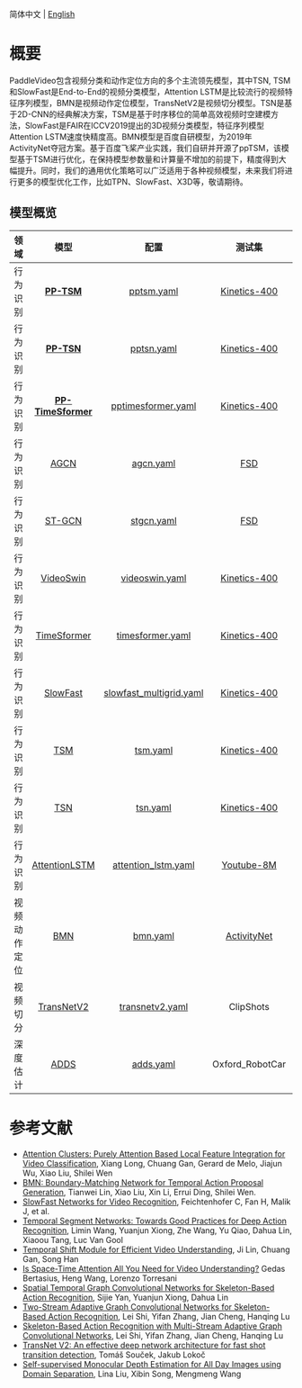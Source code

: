 简体中文 | [English](../../en/model_zoo/README.md)


# 概要
PaddleVideo包含视频分类和动作定位方向的多个主流领先模型，其中TSN, TSM和SlowFast是End-to-End的视频分类模型，Attention LSTM是比较流行的视频特征序列模型，BMN是视频动作定位模型，TransNetV2是视频切分模型。TSN是基于2D-CNN的经典解决方案，TSM是基于时序移位的简单高效视频时空建模方法，SlowFast是FAIR在ICCV2019提出的3D视频分类模型，特征序列模型Attention LSTM速度快精度高。BMN模型是百度自研模型，为2019年ActivityNet夺冠方案。基于百度飞桨产业实践，我们自研并开源了ppTSM，该模型基于TSM进行优化，在保持模型参数量和计算量不增加的前提下，精度得到大幅提升。同时，我们的通用优化策略可以广泛适用于各种视频模型，未来我们将进行更多的模型优化工作，比如TPN、SlowFast、X3D等，敬请期待。


## 模型概览

| 领域 | 模型 | 配置 | 测试集 | 精度指标 | 精度% | 下载链接 |
| :--------------- | :--------: | :------------: | :------------: | :------------: | :------------: | :------------: |
| 行为识别 | [**PP-TSM**](./recognition/pp-tsm.md) | [pptsm.yaml](../../../configs/recognition/pptsm/pptsm_k400_frames_dense.yaml) | [Kinetics-400](../dataset/k400.md) | Top-1 | 76.16 | [PPTSM.pdparams](https://videotag.bj.bcebos.com/PaddleVideo-release2.1/PPTSM/ppTSM_k400_dense_distill.pdparams) |
| 行为识别| [**PP-TSN**](./recognition/pp-tsn.md) | [pptsn.yaml](../../../configs/recognition/pptsn/pptsn_k400_frames.yaml) | [Kinetics-400](../dataset/k400.md) | Top-1 | 75.06 | [PPTSN.pdparams](https://videotag.bj.bcebos.com/PaddleVideo-release2.2/ppTSN_k400_8.pdparams) |
| 行为识别 | [**PP-TimeSformer**](./recognition/pp-timesformer.md) | [pptimesformer.yaml](../../../configs/recognition/pptimesformer/pptimesformer_k400_videos.yaml) | [Kinetics-400](../dataset/k400.md) | Top-1 | 79.49 | [ppTimeSformer_k400_16f_distill.pdparams](https://videotag.bj.bcebos.com/PaddleVideo-release2.2/ppTimeSformer_k400_16f_distill.pdparams) |
| 行为识别 | [AGCN](./recognition/agcn.md) | [agcn.yaml](../../../configs/recognition/agcn/agcn_fsd.yaml) | [FSD](../dataset/fsd.md) | Top-1 | 62.29 | [AGCN.pdparams](https://videotag.bj.bcebos.com/PaddleVideo-release2.2/AGCN_fsd.pdparams) |
| 行为识别 | [ST-GCN](./recognition/stgcn.md) | [stgcn.yaml](../../../configs/recognition/stgcn/stgcn_fsd.yaml) | [FSD](../dataset/fsd.md) | Top-1 | 59.07 |  [STGCN.pdparams](https://videotag.bj.bcebos.com/PaddleVideo-release2.2/STGCN_fsd.pdparams) |
| 行为识别 | [VideoSwin](./recognition/videoswin.md) | [videoswin.yaml](../../../configs/recognition/videoswin/videoswin_k400_videos.yaml) | [Kinetics-400](../dataset/k400.md) | Top-1 | 82.40 | [VideoSwin.pdparams](https://videotag.bj.bcebos.com/PaddleVideo-release2.2/VideoSwin_k400.pdparams) |
| 行为识别 | [TimeSformer](./recognition/timesformer.md) | [timesformer.yaml](../../../configs/recognition/timesformer/timesformer_k400_videos.yaml) | [Kinetics-400](../dataset/k400.md) | Top-1 | 77.29 | [TimeSformer.pdparams](https://videotag.bj.bcebos.com/PaddleVideo-release2.2/TimeSformer_k400.pdparams) |
| 行为识别 | [SlowFast](./recognition/slowfast.md) | [slowfast_multigrid.yaml](../../../configs/recognition/slowfast/slowfast_multigrid.yaml) | [Kinetics-400](../dataset/k400.md) | Top-1 | 75.84 | [SlowFast.pdparams](https://videotag.bj.bcebos.com/PaddleVideo/SlowFast/SlowFast_8*8.pdparams) |
| 行为识别 | [TSM](./recognition/tsm.md) | [tsm.yaml](../../../configs/recognition/tsm/tsm_k400_frames.yaml)  | [Kinetics-400](../dataset/k400.md) | Top-1 | 70.86 | [TSM.pdparams](https://videotag.bj.bcebos.com/PaddleVideo-release2.1/TSM/TSM_k400.pdparams) |
| 行为识别 | [TSN](./recognition/tsn.md) | [tsn.yaml](../../../configs/recognition/tsn/tsn_k400_frames.yaml) | [Kinetics-400](../dataset/k400.md) | Top-1 | 69.81 | [TSN.pdparams](https://videotag.bj.bcebos.com/PaddleVideo-release2.2/TSN_k400.pdparams) |
| 行为识别 | [AttentionLSTM](./recognition/attention_lstm.md) | [attention_lstm.yaml](../../../configs/recognition/attention_lstm/attention_lstm.yaml) | [Youtube-8M](../dataset/youtube8m.md) | Hit@1 | 89.0 | [AttentionLstm.pdparams](https://videotag.bj.bcebos.com/PaddleVideo/AttentionLstm/AttentionLstm.pdparams) |
| 视频动作定位| [BMN](./localization/bmn.md) | [bmn.yaml](../../../configs/localization/bmn.yaml) | [ActivityNet](../dataset/ActivityNet.md) |  AUC | 67.23 | [BMN.pdparams](https://videotag.bj.bcebos.com/PaddleVideo/BMN/BMN.pdparams) |
| 视频切分 | [TransNetV2](./partition/transnetv2.md) | [transnetv2.yaml](../../../configs/partitioners/transnetv2/transnetv2.yaml) | ClipShots | F1 scores | 76.1 |  |
| 深度估计 | [ADDS](./estimation/adds.md) | [adds.yaml](../../../configs/estimation/adds/adds.yaml) | Oxford_RobotCar | Abs Rel | 0.209 | [ADDS_car.pdparams](https://videotag.bj.bcebos.com/PaddleVideo-release2.2/ADDS_car.pdparams) |


# 参考文献

- [Attention Clusters: Purely Attention Based Local Feature Integration for Video Classification](https://arxiv.org/abs/1711.09550), Xiang Long, Chuang Gan, Gerard de Melo, Jiajun Wu, Xiao Liu, Shilei Wen
- [BMN: Boundary-Matching Network for Temporal Action Proposal Generation](https://arxiv.org/abs/1907.09702), Tianwei Lin, Xiao Liu, Xin Li, Errui Ding, Shilei Wen.
- [SlowFast Networks for Video Recognition](https://arxiv.org/abs/1812.03982), Feichtenhofer C, Fan H, Malik J, et al.
- [Temporal Segment Networks: Towards Good Practices for Deep Action Recognition](https://arxiv.org/abs/1608.00859), Limin Wang, Yuanjun Xiong, Zhe Wang, Yu Qiao, Dahua Lin, Xiaoou Tang, Luc Van Gool
- [Temporal Shift Module for Efficient Video Understanding](https://arxiv.org/abs/1811.08383v1), Ji Lin, Chuang Gan, Song Han
- [Is Space-Time Attention All You Need for Video Understanding?](https://arxiv.org/pdf/2102.05095.pdf) Gedas Bertasius, Heng Wang, Lorenzo Torresani
- [Spatial Temporal Graph Convolutional Networks for Skeleton-Based Action Recognition](https://arxiv.org/abs/1801.07455), Sijie Yan, Yuanjun Xiong, Dahua Lin
- [Two-Stream Adaptive Graph Convolutional Networks for Skeleton-Based Action Recognition](https://arxiv.org/abs/1805.07694), Lei Shi, Yifan Zhang, Jian Cheng, Hanqing Lu
- [Skeleton-Based Action Recognition with Multi-Stream Adaptive Graph Convolutional Networks](https://arxiv.org/abs/1912.06971), Lei Shi, Yifan Zhang, Jian Cheng, Hanqing Lu
- [TransNet V2: An effective deep network architecture for fast shot transition detection](https://arxiv.org/abs/2008.04838), Tomáš Souček, Jakub Lokoč
- [Self-supervised Monocular Depth Estimation for All Day Images using Domain Separation](https://arxiv.org/abs/2108.07628), Lina Liu, Xibin Song, Mengmeng Wang
